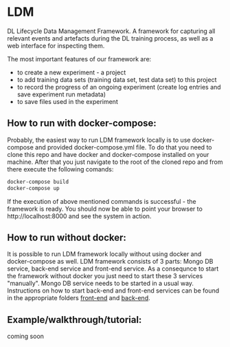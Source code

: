 # LDM
DL Lifecycle Data Management Framework.
A framework for capturing all relevant events and artefacts during the DL training process, 
as well as a web interface for inspecting them.

The most important features of our framework are:
 - to create a new experiment - a project
 - to add training data sets (training data set, test data set) to this project
 - to record the progress of an ongoing experiment (create log entries and save experiment run metadata)
 - to save files used in the experiment
 
## How to run with docker-compose:
 
 Probably, the easiest way to run LDM framework locally is to use docker-compose and provided docker-compose.yml file.
 To do that you need to clone this repo and have docker and docker-compose installed on your machine. After that you just navigate to the root of the cloned repo and from there execute the following comands:
 
``` bash
docker-compose build
docker-compose up
```
If the execution of above mentioned commands is successful - the framework is ready.  You should now be able to point your browser to http://localhost:8000 and see the system in action.

## How to run without docker:
 It is possible to run LDM framework locally without using docker and docker-compose as well. 
 LDM framework consists of 3 parts: Mongo DB service, back-end service and front-end service. As a consequnce to start the framework without docker you just need to start these 3 services "manually". Mongo DB service needs to be started in a usual way. Instructions on how to start back-end and front-end services can be found in the appropriate folders [front-end](./front_end_sbadmin/README.md) and [back-end](./flask_back_end/README.md). 
 
## Example/walkthrough/tutorial:
 coming soon
